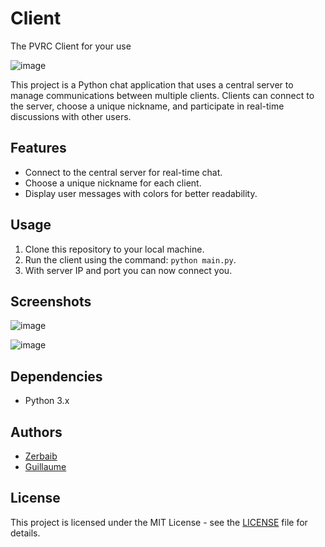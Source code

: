 # Client
The PVRC Client for your use

![image](https://github.com/PVRChat/Client/assets/81523999/0b9974a7-5ac0-481b-9f62-bfc38ada240b)

This project is a Python chat application that uses a central server to manage communications between multiple clients. Clients can connect to the server, choose a unique nickname, and participate in real-time discussions with other users.

## Features

- Connect to the central server for real-time chat.
- Choose a unique nickname for each client.
- Display user messages with colors for better readability.

## Usage

1. Clone this repository to your local machine.
2. Run the client using the command: `python main.py`.
3. With server IP and port you can now connect you.

## Screenshots

![image](https://github.com/PVRChat/Client/assets/81523999/f0f314d8-7a26-4a8d-b1a8-98e71b0dd0d8)

![image](https://github.com/PVRChat/Client/assets/81523999/e2f5ab2a-1eed-437d-857d-85fc5013ffb6)

## Dependencies

- Python 3.x

## Authors

- [Zerbaib](https://github.com/Zerbaib)
- [Guillaume](https://github.com/Guillaume0001)

## License

This project is licensed under the MIT License - see the [LICENSE](LICENSE) file for details.

